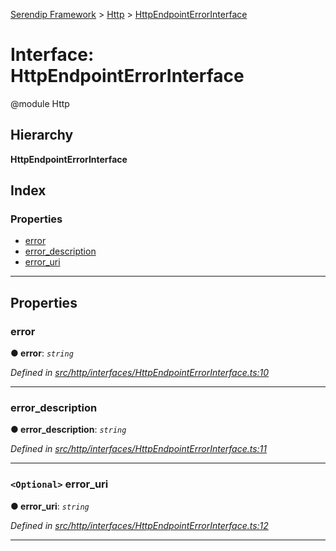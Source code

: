 [Serendip Framework](../README.md) > [Http](../modules/http.md) > [HttpEndpointErrorInterface](../interfaces/http.httpendpointerrorinterface.md)

# Interface: HttpEndpointErrorInterface

@module Http

## Hierarchy

**HttpEndpointErrorInterface**

## Index

### Properties

* [error](http.httpendpointerrorinterface.md#error)
* [error_description](http.httpendpointerrorinterface.md#error_description)
* [error_uri](http.httpendpointerrorinterface.md#error_uri)

---

## Properties

<a id="error"></a>

###  error

**● error**: *`string`*

*Defined in [src/http/interfaces/HttpEndpointErrorInterface.ts:10](https://github.com/m-esm/serendip/blob/17b0858/src/http/interfaces/HttpEndpointErrorInterface.ts#L10)*

___
<a id="error_description"></a>

###  error_description

**● error_description**: *`string`*

*Defined in [src/http/interfaces/HttpEndpointErrorInterface.ts:11](https://github.com/m-esm/serendip/blob/17b0858/src/http/interfaces/HttpEndpointErrorInterface.ts#L11)*

___
<a id="error_uri"></a>

### `<Optional>` error_uri

**● error_uri**: *`string`*

*Defined in [src/http/interfaces/HttpEndpointErrorInterface.ts:12](https://github.com/m-esm/serendip/blob/17b0858/src/http/interfaces/HttpEndpointErrorInterface.ts#L12)*

___

